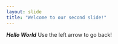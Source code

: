 ```yaml
---
layout: slide
title: "Welcome to our second slide!"
---
```

***Hello World***
Use the left arrow to go back!
